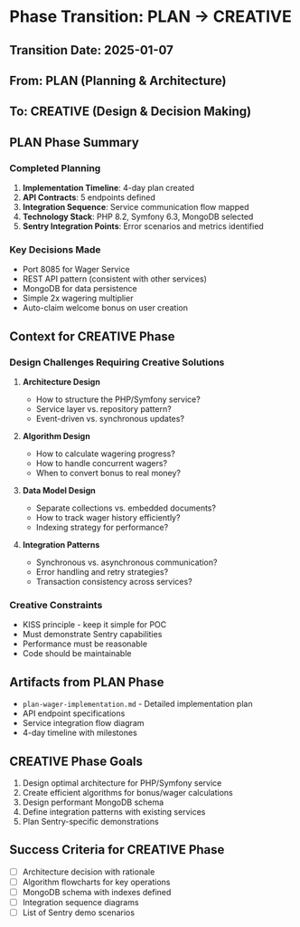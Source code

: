 # Phase Transition: PLAN → CREATIVE

## Transition Date: 2025-01-07
## From: PLAN (Planning & Architecture)
## To: CREATIVE (Design & Decision Making)

## PLAN Phase Summary

### Completed Planning
1. **Implementation Timeline**: 4-day plan created
2. **API Contracts**: 5 endpoints defined
3. **Integration Sequence**: Service communication flow mapped
4. **Technology Stack**: PHP 8.2, Symfony 6.3, MongoDB selected
5. **Sentry Integration Points**: Error scenarios and metrics identified

### Key Decisions Made
- Port 8085 for Wager Service
- REST API pattern (consistent with other services)
- MongoDB for data persistence
- Simple 2x wagering multiplier
- Auto-claim welcome bonus on user creation

## Context for CREATIVE Phase

### Design Challenges Requiring Creative Solutions

1. **Architecture Design**
   - How to structure the PHP/Symfony service?
   - Service layer vs. repository pattern?
   - Event-driven vs. synchronous updates?

2. **Algorithm Design**
   - How to calculate wagering progress?
   - How to handle concurrent wagers?
   - When to convert bonus to real money?

3. **Data Model Design**
   - Separate collections vs. embedded documents?
   - How to track wager history efficiently?
   - Indexing strategy for performance?

4. **Integration Patterns**
   - Synchronous vs. asynchronous communication?
   - Error handling and retry strategies?
   - Transaction consistency across services?

### Creative Constraints
- KISS principle - keep it simple for POC
- Must demonstrate Sentry capabilities
- Performance must be reasonable
- Code should be maintainable

## Artifacts from PLAN Phase
- `plan-wager-implementation.md` - Detailed implementation plan
- API endpoint specifications
- Service integration flow diagram
- 4-day timeline with milestones

## CREATIVE Phase Goals
1. Design optimal architecture for PHP/Symfony service
2. Create efficient algorithms for bonus/wager calculations
3. Design performant MongoDB schema
4. Define integration patterns with existing services
5. Plan Sentry-specific demonstrations

## Success Criteria for CREATIVE Phase
- [ ] Architecture decision with rationale
- [ ] Algorithm flowcharts for key operations
- [ ] MongoDB schema with indexes defined
- [ ] Integration sequence diagrams
- [ ] List of Sentry demo scenarios